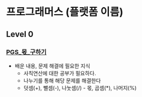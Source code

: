 # 프로그래머스 (플랫폼 이름)

## Level 0

### [PGS_몫_구하기](b7ec759)
- 배운 내용, 문제 해결에 필요한 지식
	- 사칙연산에 대한 공부가 필요하다.
	- 나누기를 통해 해당 문제를 해결한다 
	- 덧셈(+), 뺄셈(-), 나눗셈(/) - 몫, 곱셈(*), 나머지(%)